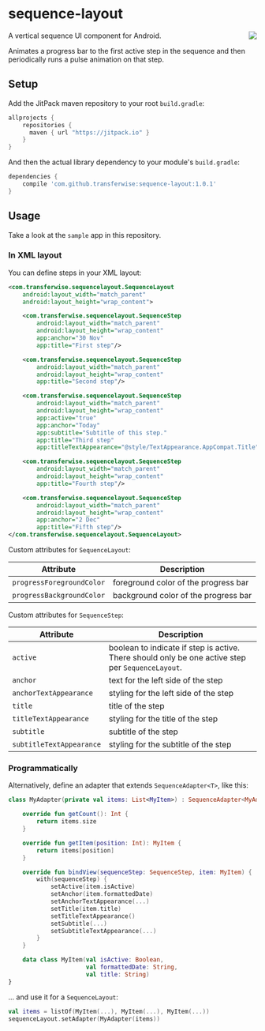 # sequence-layout
<img align="right" src="https://media.giphy.com/media/TGaDOPfTrX749uhD0L/giphy.gif">
A vertical sequence UI component for Android.

Animates a progress bar to the first active step in the sequence and then periodically runs a pulse animation on that step.

## Setup

Add the JitPack maven repository to your root `build.gradle`:
```groovy
allprojects {
    repositories {
      maven { url "https://jitpack.io" }
    }
}
```

And then the actual library dependency to your module's `build.gradle`:

```groovy
dependencies {
    compile 'com.github.transferwise:sequence-layout:1.0.1'
}
```

## Usage

Take a look at the `sample` app in this repository.

### In XML layout
You can define steps in your XML layout:

```xml
<com.transferwise.sequencelayout.SequenceLayout
    android:layout_width="match_parent"
    android:layout_height="wrap_content">

    <com.transferwise.sequencelayout.SequenceStep
        android:layout_width="match_parent"
        android:layout_height="wrap_content"
        app:anchor="30 Nov"
        app:title="First step"/>

    <com.transferwise.sequencelayout.SequenceStep
        android:layout_width="match_parent"
        android:layout_height="wrap_content"
        app:title="Second step"/>

    <com.transferwise.sequencelayout.SequenceStep
        android:layout_width="match_parent"
        android:layout_height="wrap_content"
        app:active="true"
        app:anchor="Today"
        app:subtitle="Subtitle of this step."
        app:title="Third step"
        app:titleTextAppearance="@style/TextAppearance.AppCompat.Title"/>

    <com.transferwise.sequencelayout.SequenceStep
        android:layout_width="match_parent"
        android:layout_height="wrap_content"
        app:title="Fourth step"/>

    <com.transferwise.sequencelayout.SequenceStep
        android:layout_width="match_parent"
        android:layout_height="wrap_content"
        app:anchor="2 Dec"
        app:title="Fifth step"/>
</com.transferwise.sequencelayout.SequenceLayout>
```

Custom attributes for `SequenceLayout`:

| Attribute | Description |
| --- | --- |
| `progressForegroundColor` | foreground color of the progress bar |
| `progressBackgroundColor` | background color of the progress bar |

Custom attributes for `SequenceStep`:

| Attribute | Description |
| --- | --- |
| `active` | boolean to indicate if step is active. There should only be one active step per `SequenceLayout`. |
| `anchor` | text for the left side of the step |
| `anchorTextAppearance` | styling for the left side of the step |
| `title` | title of the step |
| `titleTextAppearance` | styling for the title of the step |
| `subtitle` | subtitle of the step |
| `subtitleTextAppearance` | styling for the subtitle of the step |

### Programmatically

Alternatively, define an adapter that extends `SequenceAdapter<T>`, like this:

```kotlin
class MyAdapter(private val items: List<MyItem>) : SequenceAdapter<MyAdapter.MyItem>() {

    override fun getCount(): Int {
        return items.size
    }

    override fun getItem(position: Int): MyItem {
        return items[position]
    }

    override fun bindView(sequenceStep: SequenceStep, item: MyItem) {
        with(sequenceStep) {
            setActive(item.isActive)
            setAnchor(item.formattedDate)
            setAnchorTextAppearance(...)
            setTitle(item.title)
            setTitleTextAppearance()
            setSubtitle(...)
            setSubtitleTextAppearance(...)
        }
    }

    data class MyItem(val isActive: Boolean,
                      val formattedDate: String,
                      val title: String)
}
```

... and use it for a `SequenceLayout`:

```kotlin
val items = listOf(MyItem(...), MyItem(...), MyItem(...))
sequenceLayout.setAdapter(MyAdapter(items))
```
